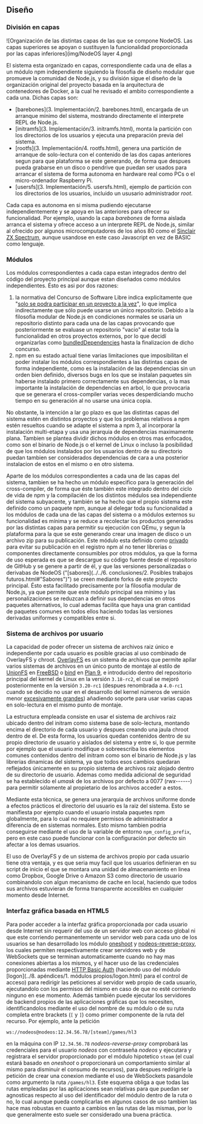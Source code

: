 ## Diseño

### División en capas

![Organización de las distintas capas de las que se compone NodeOS. Las capas superiores se apoyan o sustituyen la funcionalidad proporcionada por las capas inferiores](img/NodeOS layer 4.png)

El sistema esta organizado en capas, correspondiente cada una de ellas a un
módulo npm independiente siguiendo la filosofia de diseño modular que promueve
la comunidad de Node.js, y su división sigue el diseño de la organización
original del proyecto basada en la arquitectura de contenedores de Docker, a la
cual he revisado el ambito correspondiente a cada una. Dichas capas son:

* [barebones](3. Implementación/2. barebones.html), encargada de un arranque
  mínimo del sistema, mostrando directamente el interprete REPL de Node.js.
* [initramfs](3. Implementación/3. initramfs.html), monta la partición con los
  directorios de los usuarios y ejecuta una preparación previa del sistema.
* [rootfs](3. Implementación/4. rootfs.html), genera una partición de arranque
  de solo-lectura con el contenido de las dos capas anteriores segun para que
  plataforma se este generando, de forma que despues pueda grabarse en un disco
  o pendrive que puedan ser usados para arrancar el sistema de forma autonoma en
  hardware real como PCs o el micro-ordenador Raspberry Pi.
* [usersfs](3. Implementación/5. usersfs.html), ejemplo de partición con los
  directorios de los usuarios, incluido un ususario administrador *root*.

Cada capa es autonoma en si misma pudiendo ejecutarse independientemente y se
apoya en las anteriores para ofrecer su funcionalidad. Por ejemplo, usando la
capa *barebones* de forma aislada arranca el sistema y ofrece acceso a un
interprete REPL de Node.js, similar al ofrecido por algunos microcomputadores de
los años 80 como el [Sinclair ZX Spectrum](https://es.wikipedia.org/wiki/Sinclair_ZX_Spectrum),
aunque usandose en este caso Javascript en vez de BASIC como lenguaje.

### Módulos

Los módulos correspondientes a cada capa estan integrados dentro del código del
proyecto principal aunque estan diseñados como módulos independientes. Ésto es
asi por dos razones:

1. la normativa del Concurso de Software Libre indica explicitamente que
   "[solo se podra participar en un proyecto a la vez](http://www.concursosoftwarelibre.org/1415/bases)",
   lo que implica indirectamente que sólo puede usarse un único repositorio.
   Debido a la filosofia modular de Node.js en condiciones normales se usaria un
   repositorio distinto para cada una de las capas provocando que posteriormente
   se evaluase un repositorio "vacio" al estar toda la funcionalidad en otros
   proyectos externos, por lo que decidí organizarlas como
   [bundledDependencies](https://docs.npmjs.com/files/package.json#bundleddependencies)
   hasta la finalizacion de dicho concurso.
2. npm en su estado actual tiene varias limitaciones que imposibilitan el poder
   instalar los módulos correspondientes a las distintas capas de forma
   independiente, como es la instalación de las dependencias sin un orden bien
   definido, diversos bugs en los que se instalan paquetes sin haberse instalado
   primero correctamente sus dependencias, o la mas importante la instalación de
   dependencias en arbol, lo que provocaria que se generara el cross-compiler
   varias veces desperdiciando mucho tiempo en su generación al no usarse una
   única copia.

No obstante, la intención a lar go plazo es que las distintas capas del sistema
estén en distintos proyectos y que los problemas relativos a npm estén resueltos
cuando se adapte el sistema a npm 3, al incorporar la instalación multi-etapa y
usa una jerarquia de dependencias maximamente plana. Tambien se plantea dividir
dichos módulos en otros mas enfocados, como son el binario de Node.js o el
kernel de Linux o incluso la posibilidad de que los módulos instalados por los
usuarios dentro de su directorio puedan tambien ser considerados dependencias de
cara a una posterior instalacion de estos en el mismo o en otro sistema.

Aparte de los módulos correspondientes a cada una de las capas del sistema,
tambien se ha hecho un módulo especifico para la generación del cross-compiler,
de forma que éste también este integrado dentro del ciclo de vida de npm y la
compilacién de los distintos médulos sea independiente del sistema subyacente, y
también se ha hecho que el propio sistema este definido como un paquete npm,
aunque al delegar toda su funcionalidad a los módulos de cada una de las capas
del sistema o a módulos externos su funcionalidad es mínima y se reduce a
recolectar los productos generados por las distintas capas para permitir su
ejecución con QEmu, y segun la plataforma para la que se este generando crear
una imagen de disco o un archivo zip para su publicación. Este módulo esta
definido como [privado](https://docs.npmjs.com/files/package.json#private) para
evitar su publicación en el registro npm al no tener librerias o componentes
directamente consumibles por otros módulos, ya que la forma de uso esperada es
que se descargue su código fuente desde el repositorio de GitHub y se genere a
partir de él, y que las versiones personalizadas o derivabas de NodeOS
("[sabores](../../6. conclusiones/2. Posibles trabajos futuros.html#"Sabores")")
se creen mediante forks de este proyecto principal. Ésto esta facilitado
precisamente por la filosofia modular de Node.js, ya que permite que este módulo
principal sea mínimo y las personalizaciones se reduzcan a definir sus
dependencias en otros paquetes alternativos, lo cual ademas facilita que haya
una gran cantidad de paquetes comunes en todos ellos haciendo todas las
versiones derivadas uniformes y compatibles entre si.

### Sistema de archivos por usuario

La capacidad de poder ofrecer un sistema de archivos raiz único e independiente
por cada usuario es posible gracias al uso combinado de OverlayFS y chroot.
[OverlayFS](https://www.kernel.org/doc/Documentation/filesystems/overlayfs.txt)
es un sistema de archivos que permite apilar varios sistemas de archivos en un
único punto de montaje al estilo de [UnionFS](http://unionfs.filesystems.org) en
[FreeBSD](https://www.freebsd.org) o [bind](http://man.cat-v.org/plan_9/2/bind)
en [Plan 9](http://plan9.bell-labs.com/plan9), e introducido dentro del
repositorio principal del kernel de Linux en la versión `3.18-rc2`, el cual se
mejoró posteriormente en la versión `3.20-rc1` (despues renombrada a `4.0-rc1`
cuando se decidio no usar en el desarrollo del kernel números de versión menor
[excesivamente grandes](https://plus.google.com/+LinusTorvalds/posts/jmtzzLiiejc))
añadiendo soporte para usar varias capas en solo-lectura en el mismo punto de
montaje.

La estructura empleada consiste en usar el sistema de archivos raiz ubicado
dentro del initram como sistema base de solo-lectura, montando encima el
directorio de cada usuario y despues creando una jaula chroot dentro de el. De
esta forma, los usuarios quedan contenidos dentro de su propio directorio de
usuario y aislados del sistema y entre si, lo que permite por ejemplo que el
usuario modifique o sobreescriba los elementos comunes contenidos dentro del
initram como son el binario de Node.js y las librerias dinamicas del sistema, ya
que todos esos cambios quedaran reflejados únicamente en su propio sistema de
archivos raiz alojado dentro de su directorio de usuario. Ademas como medida
adicional de seguridad se ha establecido el *umask* de los archivos por defecto
a 0077 (*rwx------*) para permitir sólamente al propietario de los archivos
acceder a estos.

Mediante esta técnica, se genera una jerarquia de archivos uniforme donde a
efectos prácticos el directorio del usuario es la raiz del sistema. Esto se
manifiesta por ejemplo cuando el usuario instala paquetes npm globalmente, para
lo cual no requiere permisos de administrador a diferencia de en sistemas
normales. Esto mismo tambien podria conseguirse mediante el uso de la variable
de entorno `npm_config_prefix`, pero en este caso puede funcionar con la
configuración por defecto sin afectar a los demas usuarios.

El uso de OverlayFS y de un sistema de archivos propio por cada usuario tiene
otra ventaja, y es que seria muy facil que los usuarios definieran en su script
de inicio el que se montara una unidad de almacenamiento en linea como Dropbox,
Google Drive o Amazon S3 como directorio de usuario combinandolo con algun
mecanismo de cache en local, haciendo que todos sus archivos estuvieran de forma
transparente accesibles en cualquier momento desde Internet.

### Interfaz gráfica basada en HTML5

Para poder acceder a la interfaz gráfica proporcionada por cada usuario desde
Internet sin requerir del uso de un servidor web con acceso global ni que este
corriendo permanentemente un servidor web para cada uno de los usuarios se han
desarrollado los módulo [oneshoot]() y [nodeos-reverse-proxy](),
los cuales permiten respectivamente crear servidores web y de WebSockets que se
terminan automaticamente cuando no hay mas conexiones abiertas a los mismos, y
el hacer uso de las credenciales proporcionadas mediante
[HTTP Basic Auth]() (haciendo uso del módulo
[logon](../8. apéndices/1. módulos propios/logon.html) para el control de
acceso) para redirigir las peticiones al servidor web propio de cada usuario,
ejecutandolo con los permisos del mismo en caso de que no esté corriendo ninguno
en ese momento. Además también puede ejecutar los servidores de backend propios
de las aplicaciones gráficas que los necesiten, identificandolos mediante el uso
del nombre de su módulo o de su ruta completa entre brackets (`[` y `]`) como
primer componente de la ruta del recurso. Por ejemplo, ante la petición

```url
ws://nodeos@nodeos:12.34.56.78/[steam]/games/hl3
```

en la máquina con IP `12.34.56.78` *nodeos-reverse-proxy* comprobará las
credenciales para el usuario *nodeos* con contraseña *nodeos* y ejecutara y
registrara el servidor proporcionado por el módulo hipotetico `steam` (el cual
estará basado en *oneshoot* o proporcionará un comportamiento similar al mismo
para disminuir el consumo de recursos), para despues redirigirle la petición de
crear una conexion mediante el uso de WebSockets pasandole como argumento la
ruta `/games/hl3`. Este esquema obliga a que todas las rutas empleadas por las
aplicaciones sean relativas para que puedan ser agnosticas respecto al uso del
identificador del módulo dentro de la ruta o no, lo cual aunque pueda
complicarlas en algunos casos de uso tambien las hace mas robustas en cuanto a
cambios en las rutas de las mismas, por lo que generalmente esto suele ser
considerado una buena práctica.
